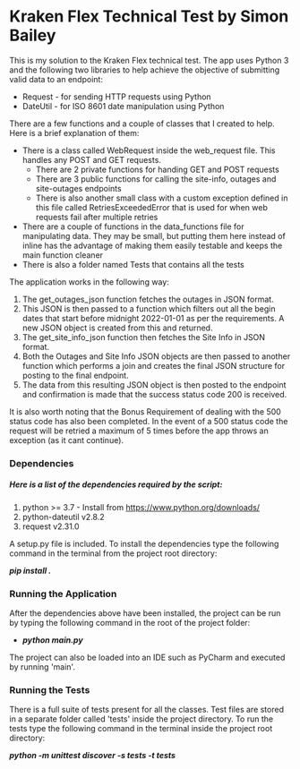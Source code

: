 # Kraken Flex Technical Test by Simon Bailey

This is my solution to the Kraken Flex technical test.
The app uses Python 3 and the following two libraries to help achieve the objective of submitting valid data to an endpoint:

* Request - for sending HTTP requests using Python
* DateUtil - for ISO 8601 date manipulation using Python

There are a few functions and a couple of classes that I created to help. Here is a brief explanation of them:
* There is a class called WebRequest inside the web_request file. This handles any POST and GET requests.
  * There are 2 private functions for handing GET and POST requests
  * There are 3 public functions for calling the site-info, outages and site-outages endpoints
  * There is also another small class with a custom exception defined in this file called RetriesExceededError that is used for when web requests fail after multiple retries
* There are a couple of functions in the data_functions file for manipulating data. They may be small, but putting them here instead of inline has the advantage of making them easily testable and keeps the main function cleaner
* There is also a folder named Tests that contains all the tests

The application works in the following way:

1. The get_outages_json function fetches the outages in JSON format.
2. This JSON is then passed to a function which filters out all the begin dates that start before midnight 2022-01-01 as per the requirements. A new JSON object is created from this and returned.
3. The get_site_info_json function then fetches the Site Info in JSON format.
4. Both the Outages and Site Info JSON objects are then passed to another function which performs a join and creates the final JSON structure for posting to the final endpoint.
5. The data from this resulting JSON object is then posted to the endpoint and confirmation is made that the success status code 200 is received.

It is also worth noting that the Bonus Requirement of dealing with the 500 status code has also been completed. In the event of a 500 status code the request will be retried a maximum of 5 times before the app throws an exception (as it cant continue).

### Dependencies

##### Here is a list of the dependencies required by the script:

1. python >= 3.7 - Install from https://www.python.org/downloads/
2. python-dateutil v2.8.2
3. request v2.31.0

A setup.py file is included. To install the dependencies type the following command in the terminal from the project root directory:
 
__*pip install .*__

### Running the Application  

After the dependencies above have been installed, the project can be run by typing the following command in the root of the project folder:

* __*python main.py*__

The project can also be loaded into an IDE such as PyCharm and executed by running 'main'. 

### Running the Tests

There is a full suite of tests present for all the classes. Test files are stored in a separate folder called 'tests' inside the project directory. To run the tests type the following command in the terminal inside the project root directory:

__*python -m unittest discover -s tests -t tests*__

